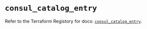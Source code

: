 # `consul_catalog_entry`

Refer to the Terraform Registory for docs: [`consul_catalog_entry`](https://registry.terraform.io/providers/hashicorp/consul/2.20.0/docs/resources/catalog_entry).
